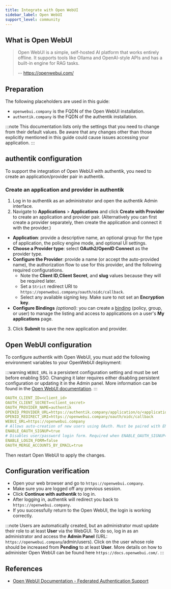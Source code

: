 ```yaml
---
title: Integrate with Open WebUI
sidebar_label: Open WebUI
support_level: community
---
```


## What is Open WebUI

> Open WebUI is a simple, self-hosted AI platform that works entirely offline. It supports tools like Ollama and OpenAI-style APIs and has a built-in engine for RAG tasks.
>
> -- https://openwebui.com/

## Preparation

The following placeholders are used in this guide:

- `openwebui.company` is the FQDN of the Open WebUI installation.
- `authentik.company` is the FQDN of the authentik installation.

:::note
This documentation lists only the settings that you need to change from their default values. Be aware that any changes other than those explicitly mentioned in this guide could cause issues accessing your application.
:::

## authentik configuration

To support the integration of Open WebUI with authentik, you need to create an application/provider pair in authentik.

### Create an application and provider in authentik

1. Log in to authentik as an administrator and open the authentik Admin interface.
2. Navigate to **Applications** > **Applications** and click **Create with Provider** to create an application and provider pair. (Alternatively you can first create a provider separately, then create the application and connect it with the provider.)

- **Application**: provide a descriptive name, an optional group for the type of application, the policy engine mode, and optional UI settings.
- **Choose a Provider type**: select **OAuth2/OpenID Connect** as the provider type.
- **Configure the Provider**: provide a name (or accept the auto-provided name), the authorization flow to use for this provider, and the following required configurations.
    - Note the **Client ID**,**Client Secret**, and **slug** values because they will be required later.
    - Set a `Strict` redirect URI to `https://openwebui.company/oauth/oidc/callback`.
    - Select any available signing key. Make sure to not set an **Encryption key**.
- **Configure Bindings** _(optional)_: you can create a [binding](/docs/add-secure-apps/flows-stages/bindings/) (policy, group, or user) to manage the listing and access to applications on a user's **My applications** page.

3. Click **Submit** to save the new application and provider.

## Open WebUI configuration

To configure authentik with Open WebUI, you must add the following environment variables to your OpenWebUI deployment:

:::warning
`WEBUI_URL` is a persistent configuration setting and must be set before enabling SSO. Changing it later requires either disabling persistent configuration or updating it in the Admin panel. More information can be found in the [Open WebUI documentation](https://docs.openwebui.com/getting-started/env-configuration/#important-note-on-persistentconfig-environment-variables).
:::

```yaml
OAUTH_CLIENT_ID=<client_id>
OAUTH_CLIENT_SECRET=<client_secret>
OAUTH_PROVIDER_NAME=authentik
OPENID_PROVIDER_URL=https://authentik.company/application/o/<application_slug>/.well-known/openid-configuration
OPENID_REDIRECT_URI=https://openwebui.company/oauth/oidc/callback
WEBUI_URL=https://openwebui.company
# Allows auto-creation of new users using OAuth. Must be paired with ENABLE_LOGIN_FORM=false.
ENABLE_OAUTH_SIGNUP=true
# Disables user/password login form. Required when ENABLE_OAUTH_SIGNUP=true.
ENABLE_LOGIN_FORM=false
OAUTH_MERGE_ACCOUNTS_BY_EMAIL=true
```

Then restart Open WebUI to apply the changes.

## Configuration verification

- Open your web browser and go to `https://openwebui.company`.
- Make sure you are logged off any previous session.
- Click **Continue with authentik** to log in.
- After logging in, authentik will redirect you back to `https://openwebui.company`.
- If you successfully return to the Open WebUI, the login is working correctly.

:::note
Users are automatically created, but an administrator must update their role to at least **User** via the WebGUI.
To do so, log in as an administrator and access the **Admin Panel** (URL: `https://openwebui.company`/admin/users).
Click on the user whose role should be increased from **Pending** to at least **User**.
More details on how to administer Open WebUI can be found here `https://docs.openwebui.com/`.
:::

## References

- [Open WebUI Documentation - Federated Authentication Support](https://docs.openwebui.com/features/sso/)
